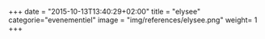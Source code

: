 +++
date = "2015-10-13T13:40:29+02:00"
title = "elysee"
categorie="evenementiel"
image = "img/references/elysee.png"
weight= 1
+++

